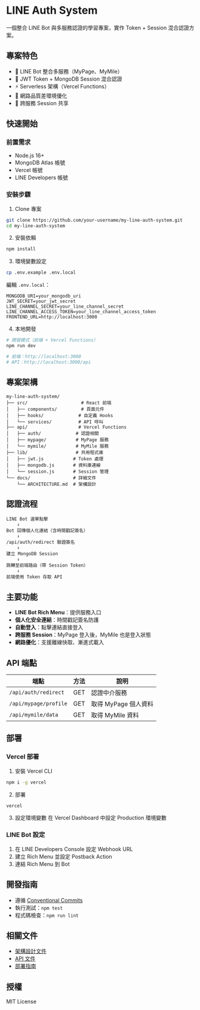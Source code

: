 # LINE Auth System

一個整合 LINE Bot 與多服務認證的學習專案，實作 Token + Session 混合認證方案。

## 專案特色

- 🤖 LINE Bot 整合多服務（MyPage、MyMile）
- 🔐 JWT Token + MongoDB Session 混合認證
- ⚡ Serverless 架構（Vercel Functions）
- 📱 網路品質差環境優化
- 🔄 跨服務 Session 共享

## 快速開始

### 前置需求

- Node.js 16+
- MongoDB Atlas 帳號
- Vercel 帳號
- LINE Developers 帳號

### 安裝步驟

1. Clone 專案
```bash
git clone https://github.com/your-username/my-line-auth-system.git
cd my-line-auth-system
```

2. 安裝依賴
```bash
npm install
```

3. 環境變數設定
```bash
cp .env.example .env.local
```

編輯 `.env.local`：
```
MONGODB_URI=your_mongodb_uri
JWT_SECRET=your_jwt_secret
LINE_CHANNEL_SECRET=your_line_channel_secret
LINE_CHANNEL_ACCESS_TOKEN=your_line_channel_access_token
FRONTEND_URL=http://localhost:3000
```

4. 本地開發
```bash
# 開發模式（前端 + Vercel Functions）
npm run dev

# 前端：http://localhost:3000
# API：http://localhost:3000/api
```

## 專案架構

```
my-line-auth-system/
├── src/                    # React 前端
│   ├── components/         # 頁面元件
│   ├── hooks/             # 自定義 Hooks
│   └── services/          # API 呼叫
├── api/                   # Vercel Functions
│   ├── auth/             # 認證相關
│   ├── mypage/           # MyPage 服務
│   └── mymile/           # MyMile 服務
├── lib/                  # 共用程式庫
│   ├── jwt.js           # Token 處理
│   ├── mongodb.js       # 資料庫連線
│   └── session.js       # Session 管理
└── docs/                # 詳細文件
    └── ARCHITECTURE.md  # 架構設計
```

## 認證流程

```
LINE Bot 選單點擊
    ↓
Bot 回傳個人化連結（含時間戳記簽名）
    ↓
/api/auth/redirect 驗證簽名
    ↓
建立 MongoDB Session
    ↓
跳轉至前端路由（帶 Session Token）
    ↓
前端使用 Token 存取 API
```

## 主要功能

- **LINE Bot Rich Menu**：提供服務入口
- **個人化安全連結**：時間戳記簽名防護
- **自動登入**：點擊連結直接登入
- **跨服務 Session**：MyPage 登入後，MyMile 也是登入狀態
- **網路優化**：支援離線快取、漸進式載入

## API 端點

| 端點 | 方法 | 說明 |
|------|------|------|
| `/api/auth/redirect` | GET | 認證中介服務 |
| `/api/mypage/profile` | GET | 取得 MyPage 個人資料 |
| `/api/mymile/data` | GET | 取得 MyMile 資料 |

## 部署

### Vercel 部署

1. 安裝 Vercel CLI
```bash
npm i -g vercel
```

2. 部署
```bash
vercel
```

3. 設定環境變數
在 Vercel Dashboard 中設定 Production 環境變數

### LINE Bot 設定

1. 在 LINE Developers Console 設定 Webhook URL
2. 建立 Rich Menu 並設定 Postback Action
3. 連結 Rich Menu 到 Bot

## 開發指南

- 遵循 [Conventional Commits](https://www.conventionalcommits.org/)
- 執行測試：`npm test`
- 程式碼檢查：`npm run lint`

## 相關文件

- [架構設計文件](./docs/ARCHITECTURE.md)
- [API 文件](./docs/API.md)
- [部署指南](./docs/DEPLOYMENT.md)

## 授權

MIT License